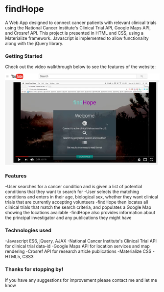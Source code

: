 # findHope

A Web App designed to connect cancer patients with relevant clinical trials using the National Cancer Institute's Clinical Trial API, Google Maps API, and Crosref API. This project is presented in HTML and CSS, using a Materialize framework. Javascript is implemented to allow functionality along with the jQuery library.

### Getting Started
Check out the video walkthrough below to see the features of the website:

[![findHope Video Walkthrough](img/findhope_youtube.png)](https://youtu.be/agYm6MlS4iM)


### Features
-User searches for a cancer condition and is given a list of potential conditions that they want to search for
-User selects the matching conditions and enters in their age, biological sex, whether they want clinical trials that are currently accepting volunteers
-findHope then locates all clinical trials that match the search criteria, and populates a Google Map showing the locations available
-findHope also provides information about the principal investigator and any publications they might have

### Technologies used
-Javascript ES6, jQuery, AJAX
-National Cancer Institute's Clinical Trial API for clinical trial data-id
-Google Maps API for location services and map rendering
-Crosref API for research article publications
-Materialize CSS
-HTML5, CSS3

### Thanks for stopping by!
If you have any suggestions for improvement please contact me and let me know
